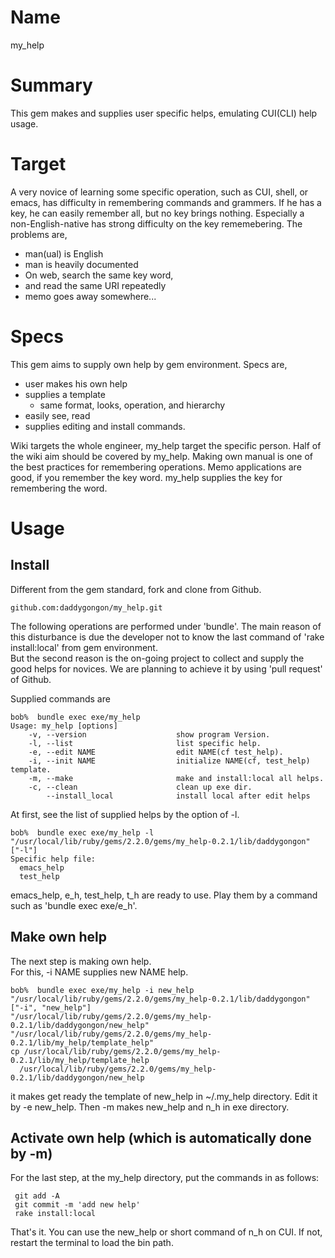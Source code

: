 # Name

my_help

# Summary

This gem makes and supplies user specific helps, emulating CUI(CLI) help usage.

# Target
A very novice of learning some specific operation, such as CUI, shell, or emacs,
has difficulty in remembering commands and grammers.
If he has a key, he can easily remember all, but no key brings nothing.
Especially a non-English-native has strong difficulty on the key rememebering.
The problems are,

- man(ual) is English
- man is heavily documented
- On web, search the same key word,
- and read the same URI repeatedly
- memo goes away somewhere...

# Specs

This gem aims to supply own help by gem environment.
Specs are,
- user makes his own help
- supplies a template
  - same format, looks, operation, and hierarchy
- easily see, read
- supplies editing and install commands.

Wiki targets the whole engineer, my_help target the specific person.
Half of the wiki aim should be covered by my_help.
Making own manual is one of the best practices for remembering operations.
Memo applications are good, if you remember the key word.
my_help supplies the key for remembering the word.

# Usage
## Install

Different from the gem standard, fork and clone from Github.
```
github.com:daddygongon/my_help.git
```
The following operations are performed under 'bundle'.
The main reason of this disturbance is due the developer not to know the last command of 'rake install:local' from gem environment.  
But the second reason is the on-going project to collect and supply the good helps for novices.
We are planning to achieve it by using 'pull request' of Github.

Supplied commands are

```
bob%  bundle exec exe/my_help
Usage: my_help [options]
    -v, --version                    show program Version.
    -l, --list                       list specific help.
    -e, --edit NAME                  edit NAME(cf test_help).
    -i, --init NAME                  initialize NAME(cf, test_help) template.
    -m, --make                       make and install:local all helps.
    -c, --clean                      clean up exe dir.
        --install_local              install local after edit helps
```

At first, see the list of supplied helps by the option of -l.

```
bob%  bundle exec exe/my_help -l
"/usr/local/lib/ruby/gems/2.2.0/gems/my_help-0.2.1/lib/daddygongon"
["-l"]
Specific help file:
  emacs_help
  test_help
```
emacs_help, e_h, test_help, t_h are ready to use.
Play them by a command such as 'bundle exec exe/e_h'.

## Make own help
The next step is making own help.  
For this, -i NAME supplies new NAME help.

```
bob%  bundle exec exe/my_help -i new_help
"/usr/local/lib/ruby/gems/2.2.0/gems/my_help-0.2.1/lib/daddygongon"
["-i", "new_help"]
"/usr/local/lib/ruby/gems/2.2.0/gems/my_help-0.2.1/lib/daddygongon/new_help"
"/usr/local/lib/ruby/gems/2.2.0/gems/my_help-0.2.1/lib/my_help/template_help"
cp /usr/local/lib/ruby/gems/2.2.0/gems/my_help-0.2.1/lib/my_help/template_help 
  /usr/local/lib/ruby/gems/2.2.0/gems/my_help-0.2.1/lib/daddygongon/new_help
```
it makes get ready the template of new_help in ~/.my_help directory.
Edit it by -e new_help.
Then -m makes new_help and n_h in exe directory.

## Activate own help (which is automatically done by -m)

For the last step, at the my_help directory, put the commands in as follows:

```
 git add -A
 git commit -m 'add new help'
 rake install:local
```

That's it. You can use the new_help or short command of n_h on CUI.
If not, restart the terminal to load the bin path.
